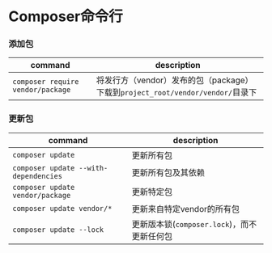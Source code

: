 # Composer命令行

### 添加包  

| command | description |
| ------- | ----------- |
| `composer require vendor/package` | 将发行方（vendor）发布的包（package）下载到`project_root/vendor/vendor/`目录下 |

### 更新包  

| command | description |
| ------- | ----------- |
| `composer update` | 更新所有包 |
| `composer update --with-dependencies` | 更新所有包及其依赖 |
| `composer update vendor/package` | 更新特定包 |
| `composer update vendor/*` | 更新来自特定vendor的所有包 |
| `composer update --lock` | 更新版本锁(`composer.lock`)，而不更新任何包 |
